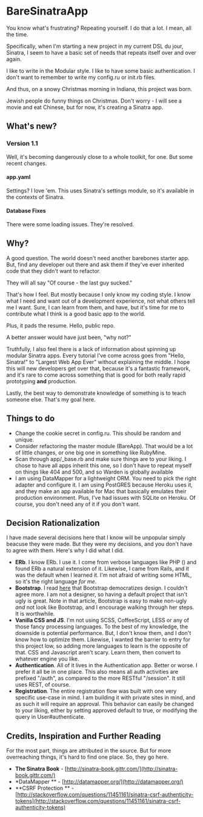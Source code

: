 BareSinatraApp
==============

You know what's frustrating? Repeating yourself. I do that a lot. I mean, all the time.

Specifically, when I'm starting a new project in my current DSL du jour, Sinatra, I seem to have a basic set of needs that repeats itself over and over again.

I like to write in the Modular style. I like to have some basic authentication. I don't want to remember to write my config.ru or init.rb files.

And thus, on a snowy Christmas morning in Indiana, this project was born.

Jewish people do funny things on Christmas. Don't worry - I will see a movie and eat Chinese, but for now, it's creating a Sinatra app.

What's new?
-----------

### Version 1.1

Well, it's becoming dangerously close to a whole toolkit, for one. But some recent changes. 

#### app.yaml

Settings? I love 'em. This uses Sinatra's settings module, so it's available in the contexts of Sinatra. 

#### Database Fixes

There were some loading issues. They're resolved. 

Why?
----

A good question. The world doesn't need another barebones starter app. But, find any developer out there and ask them if they've ever inherited code that they didn't want to refactor.

They will all say "Of course - the last guy sucked."

That's how I feel. But mostly because I only know my coding style. I know what I need and want out of a development experience, not what others tell me I want. Sure, I can learn from them, and have, but it's time for me to contribute what I think is a good basic app to the world.

Plus, it pads the resume. Hello, public repo.

A better answer would have just been, "why not?"

Truthfully, I also feel there is a lack of information about spinning up modular Sinatra apps. Every tutorial I've come across goes from "Hello, Sinatra!" to "Largest Web App Ever" without explaining the middle. I hope this will new developers get over that, because it's a fantastic framework, and it's rare to come across something that is good for both really rapid prototyping **and** production.

Lastly, the best way to demonstrate knowledge of something is to teach someone else. That's my goal here.

Things to do
------------

+ Change the cookie secret in config.ru. This should be random and unique.
+ Consider refactoring the master module (BareApp). That would be a lot of little changes, or one big one in something like RubyMine.
+ Scan through app/_base.rb and make sure things are to your liking. I chose to have all apps inherit this one, so I don't have to repeat myself on things like 404 and 500, and so Warden is globally available
+ I am using DataMapper for a lightweight ORM. You need to pick the right adapter and configure it. I am using PostGRES because Heroku uses it, and they make an app available for Mac that basically emulates their production environment. Plus, I've had issues with SQLite on Heroku. Of course, you don't need any of it if you don't want.

Decision Rationalization
------------------------

I have made several decisions here that I know will be unpopular simply beacuse they were made. But they were my decisions, and you don't have to agree with them. Here's why I did what I did.

+ **ERb**. I know ERb. I use it. I come from verbose languages like PHP (<?php echo $var;?>) and found ERb a natural extension of it. Likewise, I came from Rails, and it was the default when I learned it. I'm not afraid of writing some HTML, so it's the right language *for me*.
+ **Bootstrap**. I read [here](http://24ways.org/2012/how-to-make-your-site-look-half-decent/) that Bootstrap democratizes design. I couldn't agree more. I am not a designer, so having a default project that isn't ugly is great. Note in that article, Bootstrap is easy to make non-ugly *and* not look like Bootstrap, and I encourage walking through her steps. It is worthwhile.
+ **Vanilla CSS and JS**. I'm not using SCSS, CoffeeScript, LESS or any of those fancy processing languages. To the best of my knowledge, the downside is potential performance. But, I don't know them, and I don't know how to optimize them. Likewise, I wanted the barrier to entry for this project low, so adding more languages to learn is the opposite of that. CSS and Javascript aren't scary. Learn them, then convert to whatever engine you like.
+ **Authentication**. All of it lives in the Authentication app. Better or worse. I prefer it all be in one place. This also means all auth activities are prefixed "/auth", as compared to the more RESTful "/session". It still uses REST, of course.
+ **Registration**. The entire registration flow was built with one very specific use-case in mind. I am building it with private sites in mind, and as such it will require an approval. This behavior can easily be changed to your liking, either by setting approved default to true, or modifying the query in User#authenticate.


Credits, Inspiration and Further Reading
----------------------------------------

For the most part, things are attributed in the source. But for more overreaching things, it's hard to find one place. So, they go here.

+ **The Sinatra Book** - [http://sinatra-book.gittr.com/](http://sinatra-book.gittr.com/)
+ *DataMapper ** - [http://datamapper.org/](http://datamapper.org/)
+ **CSRF Protection ** - [http://stackoverflow.com/questions/11451161/sinatra-csrf-authenticity-tokens](http://stackoverflow.com/questions/11451161/sinatra-csrf-authenticity-tokens)